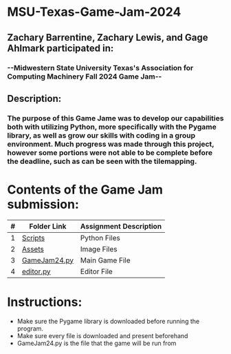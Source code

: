 # MSU-Texas-Game-Jam-2024

## Zachary Barrentine, Zachary Lewis, and Gage Ahlmark participated in:
### --Midwestern State University Texas's Association for Computing Machinery Fall 2024 Game Jam--

## Description: 
### The purpose of this Game Jame was to develop our capabilities both with utilizing Python, more specifically with the Pygame library, as well as grow our skills with coding in a group environment. Much progress was made through this project, however some portions were not able to be complete before the deadline, such as can be seen with the tilemapping.

# Contents of the Game Jam submission:

|  #  | Folder Link | Assignment Description |
| :-: | ----------- | ---------------------- |
|  1  | [Scripts](https://github.com/ZachBarrentine/MSU-Texas-Game-Jam-2024/tree/main/Scripts)         | Python Files         |
|  2  | [Assets](https://github.com/ZachBarrentine/MSU-Texas-Game-Jam-2024/tree/main/Assets)         | Image Files         |
|  3  | [GameJam24.py](https://github.com/ZachBarrentine/MSU-Texas-Game-Jam-2024/blob/main/GameJam24.py)         | Main Game File         |
|  4  | [editor.py](https://github.com/ZachBarrentine/MSU-Texas-Game-Jam-2024/blob/main/editor.py)         | Editor File         |


# Instructions:
- Make sure the Pygame library is downloaded before running the program.
- Make sure every file is downloaded and present beforehand
- GameJam24.py is the file that the game will be run from

